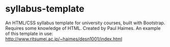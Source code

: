 # syllabus-template
An HTML/CSS syllabus template for university courses, built with Bootstrap. 
Requires some knowledge of HTML.
Created by Paul Haimes.
An example of this template in use: http://www.ritsumei.ac.jp/~haimes/desn1001/index.html
